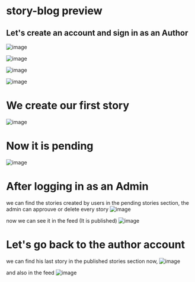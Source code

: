 ﻿# story-blog preview
 ## Let's create an account and sign in as an Author
 
![image](https://user-images.githubusercontent.com/80924075/166116069-1d6c850c-525d-4856-9cc2-64ee72dd03e4.png)

![image](https://user-images.githubusercontent.com/80924075/166116047-a79e4413-9a5c-4c4b-a727-be5fe90c1e08.png)

![image](https://user-images.githubusercontent.com/80924075/166116085-3607c4b4-7ec3-4b2c-9b72-fc373ab05f4e.png)

![image](https://user-images.githubusercontent.com/80924075/166116091-532c4cf8-f008-45fa-a6b4-f891e8a4f9a6.png)

# We create our first story
![image](https://user-images.githubusercontent.com/80924075/166116404-67a1a740-a87a-48b8-b75e-247ebab91531.png)

# Now it is pending
![image](https://user-images.githubusercontent.com/80924075/166116168-90eb32fb-9ac0-4a78-8a01-19c3a71aa93f.png)

# After logging in as an Admin
we can find the stories created by users in the pending stories section,
the admin can approuve or delete every story
![image](https://user-images.githubusercontent.com/80924075/166116244-260e6826-4447-4b5e-85d7-e2a6925c5c52.png)

now we can see it in the feed (It is published)
![image](https://user-images.githubusercontent.com/80924075/166116278-6dfac6a6-39fb-4d72-a9bf-529fe8a47bdc.png)

# Let's go back to the author account
we can find his last story in the published stories section now,
![image](https://user-images.githubusercontent.com/80924075/166116327-1a2b627f-7816-453c-8c6a-1b242af8cd7e.png)

and also in the feed 
![image](https://user-images.githubusercontent.com/80924075/166116332-aa35841a-d5f3-45e9-bde1-2c8feca84e2e.png)


